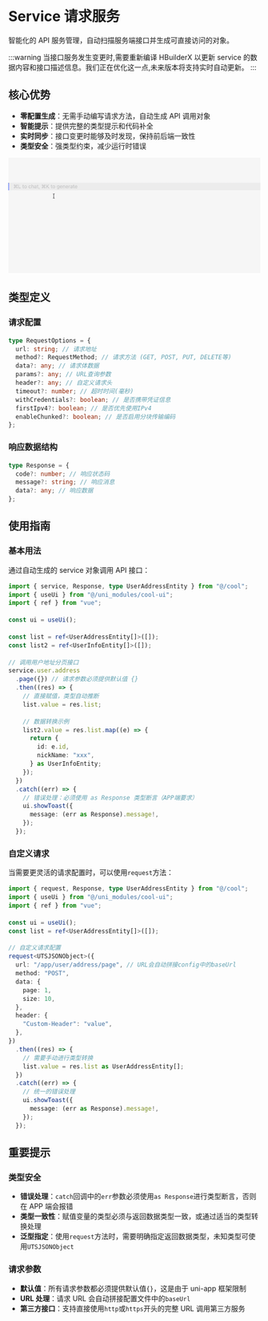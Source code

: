 # Service 请求服务

智能化的 API 服务管理，自动扫描服务端接口并生成可直接访问的对象。

:::warning
当接口服务发生变更时,需要重新编译 HBuilderX 以更新 service 的数据内容和接口描述信息。我们正在优化这一点,未来版本将支持实时自动更新。
:::

## 核心优势

- **零配置生成**：无需手动编写请求方法，自动生成 API 调用对象
- **智能提示**：提供完整的类型提示和代码补全
- **实时同步**：接口变更时能够及时发现，保持前后端一致性
- **类型安全**：强类型约束，减少运行时错误

<img src="/public/images/service.gif" />

## 类型定义

### 请求配置

```ts
type RequestOptions = {
  url: string; // 请求地址
  method?: RequestMethod; // 请求方法 (GET, POST, PUT, DELETE等)
  data?: any; // 请求体数据
  params?: any; // URL查询参数
  header?: any; // 自定义请求头
  timeout?: number; // 超时时间(毫秒)
  withCredentials?: boolean; // 是否携带凭证信息
  firstIpv4?: boolean; // 是否优先使用IPv4
  enableChunked?: boolean; // 是否启用分块传输编码
};
```

### 响应数据结构

```ts
type Response = {
  code?: number; // 响应状态码
  message?: string; // 响应消息
  data?: any; // 响应数据
};
```

## 使用指南

### 基本用法

通过自动生成的 service 对象调用 API 接口：

```ts
import { service, Response, type UserAddressEntity } from "@/cool";
import { useUi } from "@/uni_modules/cool-ui";
import { ref } from "vue";

const ui = useUi();

const list = ref<UserAddressEntity[]>([]);
const list2 = ref<UserInfoEntity[]>([]);

// 调用用户地址分页接口
service.user.address
  .page({}) // 请求参数必须提供默认值 {}
  .then((res) => {
    // 直接赋值，类型自动推断
    list.value = res.list;

    // 数据转换示例
    list2.value = res.list.map((e) => {
      return {
        id: e.id,
        nickName: "xxx",
      } as UserInfoEntity;
    });
  })
  .catch((err) => {
    // 错误处理：必须使用 as Response 类型断言（APP端要求）
    ui.showToast({
      message: (err as Response).message!,
    });
  });
```

### 自定义请求

当需要更灵活的请求配置时，可以使用`request`方法：

```ts
import { request, Response, type UserAddressEntity } from "@/cool";
import { useUi } from "@/uni_modules/cool-ui";
import { ref } from "vue";

const ui = useUi();
const list = ref<UserAddressEntity[]>([]);

// 自定义请求配置
request<UTSJSONObject>({
  url: "/app/user/address/page", // URL会自动拼接config中的baseUrl
  method: "POST",
  data: {
    page: 1,
    size: 10,
  },
  header: {
    "Custom-Header": "value",
  },
})
  .then((res) => {
    // 需要手动进行类型转换
    list.value = res.list as UserAddressEntity[];
  })
  .catch((err) => {
    // 统一的错误处理
    ui.showToast({
      message: (err as Response).message!,
    });
  });
```

## 重要提示

### 类型安全

- **错误处理**：`catch`回调中的`err`参数必须使用`as Response`进行类型断言，否则在 APP 端会报错
- **类型一致性**：赋值变量的类型必须与返回数据类型一致，或通过适当的类型转换处理
- **泛型指定**：使用`request`方法时，需要明确指定返回数据类型，未知类型可使用`UTSJSONObject`

### 请求参数

- **默认值**：所有请求参数都必须提供默认值`{}`，这是由于 uni-app 框架限制
- **URL 处理**：请求 URL 会自动拼接配置文件中的`baseUrl`
- **第三方接口**：支持直接使用`http`或`https`开头的完整 URL 调用第三方服务
